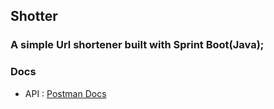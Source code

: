 ## Shotter

### A simple Url shortener built with Sprint Boot(Java);

### Docs
- API : [Postman Docs](https://documenter.getpostman.com/view/8035044/SzKZsvkq)